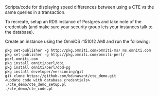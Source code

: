 Scripts/code for displaying speed differences between using a CTE
vs the same queries in a transaction.

To recreate, setup an RDS instance of Postgres and take note of the credentials (and make sure your security group lets your instances talk to the database).

Create an instance using the OmniOS r151012 AMI and run the following:

    pkg set-publisher -g http://pkg.omniti.com/omniti-ms/ ms.omniti.com
    pkg set-publisher -g http://pkg.omniti.com/omniti-perl/ perl.omniti.com
    pkg install omniti/perl/dbi
    pkg install omniti/perl/dbd-pg
    pkg install developer/versioning/git
    git clone https://github.com/bdunavant/cte_demo.git
    <update code with database credentials>
    ./cte_demo/cte_demo_setup.pl
    ./cte_demo/cte_code.pl

